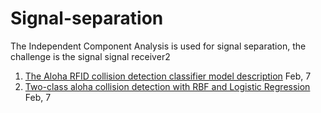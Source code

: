 # Signal-separation
The Independent Component Analysis is used for signal separation, the challenge is the signal signal receiver2

1. [The Aloha RFID collision detection classifier model description](latex/Collision-Detector.pdf) Feb, 7
1. [Two-class aloha collision detection with RBF and Logistic Regression](ipynb/AlohaCollisionDetector2class_Feb7.ipynb) Feb, 7
